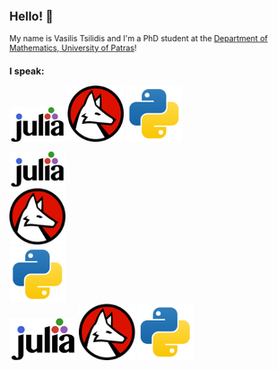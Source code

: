 ## Hello! 🪸

My name is Vasilis Tsilidis and I'm a PhD student at the [Department of Mathematics, University of Patras](https://www.upatras.gr/en/)!


### I speak:
<p float="left">
    <img src="./pictures/julia.svg" alt="Julia" width="100"/>   
    <img src="./pictures/wolfram-language.svg" alt="Wolfram Language" width="100"/>
    <img src="./pictures/python.svg" alt="Python" width="100"/>
</p>


 <div class="row">
  <div class="column">
    <img src="./pictures/julia.svg" alt="Julia" width="100">
  </div>
  <div class="column">
    <img src="./pictures/wolfram-language.svg" alt="Wolfram Language" width="100">
  </div>
  <div class="column">
    <img src="./pictures/python.svg" alt="Python" width="100">
  </div>
</div>


<div class="container">
 <img src="./pictures/julia.svg" alt="Julia" width="120">
 <img src="./pictures/wolfram-language.svg" alt="Wolfram Language" width="100">
 <img src="./pictures/python.svg" alt="Python" width="100">
</div>
<!--
**TsilidisV/TsilidisV** is a ✨ _special_ ✨ repository because its `README.md` (this file) appears on your GitHub profile.

Here are some ideas to get you started:

- 🔭 I’m currently working on ...
- 🌱 I’m currently learning ...
- 👯 I’m looking to collaborate on ...
- 🤔 I’m looking for help with ...
- 💬 Ask me about ...
- 📫 How to reach me: ...
- 😄 Pronouns: ...
- ⚡ Fun fact: ...
-->
